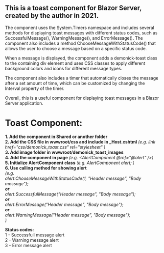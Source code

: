 ## This is a toast component for Blazor Server, created by the author in 2021.

The component uses the System.Timers namespace and includes several methods for displaying toast messages with different status codes, such as SuccessfulMessage(), WarningMessage(), and ErrorMessage(). The component also includes a method ChooseMessageWithStatusCode() that allows the user to choose a message based on a specific status code.

When a message is displayed, the component adds a demonick-toast class to the containing div element and uses CSS classes to apply different background colors and icons for different message types.

The component also includes a timer that automatically closes the message after a set amount of time, which can be customized by changing the Interval property of the timer.

Overall, this is a useful component for displaying toast messages in a Blazor Server application.

# Toast Component:  
**1. Add the component in Shared or another folder**  
**2. Add the CSS file in wwwroot/css and include in _Host.cshtml** _(e.g. link href="css/demonick_toast.css" rel="stylesheet" )_  
**3. Add image folder in wwwroot/demonick_toast_images**  
**4. Add the component in page** _(e.g. <AlertComponent @ref="@alert" />)_  
**5. Initialize AlertComponent class** _(e.g. AlertComponent alert; )_  
**6. Use calling method for showing alert**  
_(e.g.  
            alert.ChooseMessageWithStatusCode(1, "Header message", "Body message");  
**or**  
            alert.SuccessfulMessage("Header message", "Body message");  
**or**  
            alert.ErrorMessage("Header message", "Body message");  
**or**  
            alert.WarningMessage("Header message", "Body message");   
    )_  

**Status codes:**  
1 - Successfull message alert  
2 - Warning message alert  
3 - Error message alert  
